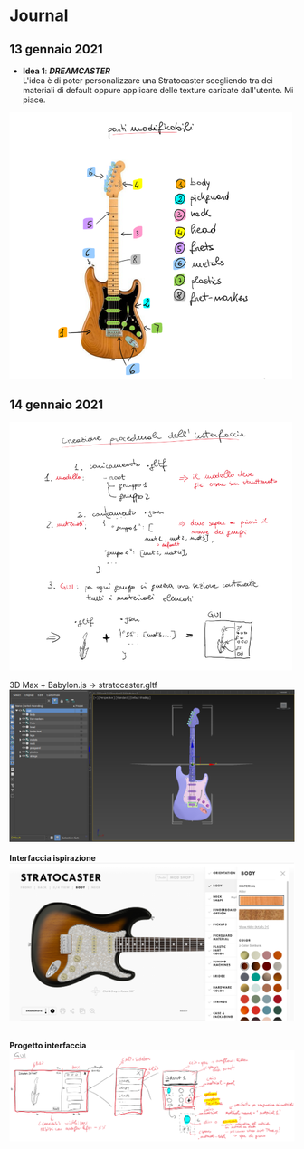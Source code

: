 # Journal

## 13 gennaio 2021
* **Idea 1**: __*DREAMCASTER*__
\
L'idea è di poter personalizzare una Stratocaster scegliendo tra dei materiali di default oppure applicare delle texture caricate dall'utente.
Mi piace.

<img src="images/journal/parti_modificabili_chitarra.png" alt="Sketch delle parti modificabili" width="500">


## 14 gennaio 2021
<img src="images/journal/idea_generazione_gui.png" alt="Sketch delle parti modificabili" width="500">


3D Max + Babylon.js -> stratocaster.gltf
<img src="images/journal/organizzazione_modello.png" alt="Sketch delle parti modificabili" width="800">
\
\
**Interfaccia ispirazione**
\
<img src="images/journal/fender_configurator.png" alt="Sketch delle parti modificabili" width="800">

\
**Progetto interfaccia**
\
<img src="images/journal/schizzo_gui.png" alt="Sketch delle parti modificabili">
